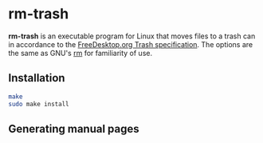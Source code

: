 # rm-trash
**rm-trash** is an executable program for Linux that moves files to a trash can in accordance to the [FreeDesktop.org Trash specification](https://specifications.freedesktop.org/trash-spec/trashspec-1.0.html).  The options are the same as GNU's [rm](https://man7.org/linux/man-pages/man1/rm.1.html) for familiarity of use.

## Installation
```bash
make
sudo make install
```
## Generating manual pages
